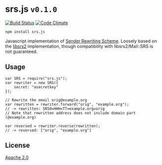 srs.js `v0.1.0`
===============

[![Build Status](http://img.shields.io/travis/samcday/srs.js.svg?style=flat-square)](https://travis-ci.org/samcday/srs.js) [![Code Climate](http://img.shields.io/codeclimate/github/samcday/srs.js.svg?style=flat-square)](https://codeclimate.com/github/samcday/srs.js)

```npm install srs.js```

Javascript implementation of [Sender Rewriting Scheme](https://en.wikipedia.org/wiki/Sender_Rewriting_Scheme). Loosely based on the [libsrs2](https://github.com/shevek/libsrs2) implementation, though compatibility with libsrs2/Mail::SRS is not guaranteed.

## Usage

```
var SRS = require("srs.js");
var rewriter = new SRS({
    secret: "asecretkey"
});

// Rewrite the email orig@example.org
var rewritten = rewriter.forward("orig", "example.org");
// -> rewritten: SRS0=HHH=TT=example.org=orig
// Note that rewritten address does not include domain part (@example.org)

var reversed = rewriter.reverse(rewritten);
// -> reversed: ["orig", "example.org"]
```

## License

[Apache 2.0](LICENSE)
